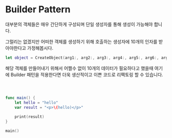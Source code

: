 # Builder Pattern

대부분의 객체들은 매우 간단하게 구성되며 단일 생성자를 통해 생성이 가능해야 합니다.

그럴리는 없겠지만 어떠한 객체를 생성하기 위해 호출하는 생성자에 10개의 인자를 받아야한다고 가정해봅시다.

```swift
let object = CreateObject(arg1:, arg2:, arg3:, arg4:, arg5:, arg6:, arg6:, arg7:, arg8:, arg9:, arg10:)
```

해당 객체를 만들어내기 위해서 어쩔수 없이 10개의 데이터가 필요하다고 했을때 여기에 Builder 패턴을 적용한다면 더욱 생산적이고 이쁜 코드로 리팩토링 할 수 있습니다.

```swift



func main() {
    let hello = "hello"
    var result = "<p>\(hello)</p>"
    
    print(result)
}

main()